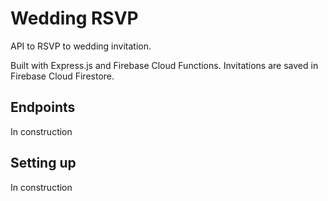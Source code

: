 # Wedding RSVP
API to RSVP to wedding invitation.

Built with Express.js and Firebase Cloud Functions. Invitations are saved in Firebase Cloud Firestore.

## Endpoints
In construction

## Setting up
In construction
